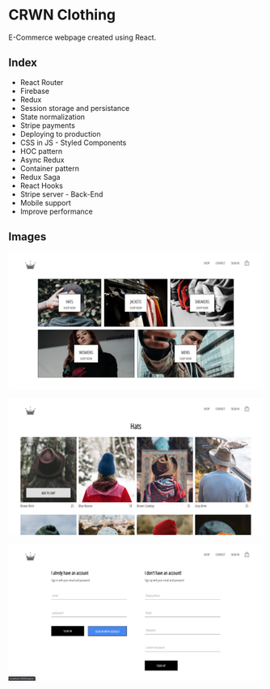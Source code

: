 # CRWN Clothing

E-Commerce webpage created using React.

## Index

<ul>
    <li>React Router</li>
    <li>Firebase</li>
    <li>Redux</li>
    <li>Session storage and persistance</li>
    <li>State normalization</li>
    <li>Stripe payments</li>
    <li>Deploying to production</li>
    <li>CSS in JS - Styled Components</li>
    <li>HOC pattern</li>
    <li>Async Redux</li>
    <li>Container pattern</li>
    <li>Redux Saga</li>
    <li>React Hooks</li>
    <li>Stripe server - Back-End</li>
    <li>Mobile support</li>
    <li>Improve performance</li>
</ul>

## Images

![Home page](https://raw.githubusercontent.com/DiogoCastroSilva/complete-react-developer-in-2020/master/crwn-clothing/images/home-page.png)

![Category Page](https://raw.githubusercontent.com/DiogoCastroSilva/complete-react-developer-in-2020/master/crwn-clothing/images/category-page.png)

![Sign In / Login Page](https://raw.githubusercontent.com/DiogoCastroSilva/complete-react-developer-in-2020/master/crwn-clothing/images/login-sign-in-page.png)
